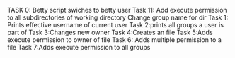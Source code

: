 TASK 0: Betty script swiches to betty user
Task 11: Add execute permission to all subdirectories of working directory
Change group name for dir
Task 1: Prints effective username of current user
Task 2:prints all groups a user is part of
Task 3:Changes new owner
Task 4:Creates an file
Task 5:Adds execute permission to owner of file
Task 6: Adds multiple permission to a file
Task 7:Adds execute permission to all groups
